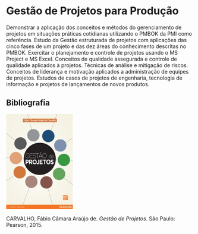 # Gestão de Projetos para Produção

Demonstrar a aplicação dos conceitos e métodos do gerenciamento de projetos em situações práticas cotidianas utilizando o PMBOK da PMI como referência. Estudo da Gestão estruturada de projetos com aplicações das cinco fases de um projeto e das dez áreas do conhecimento descritas no PMBOK. Exercitar o planejamento e controle de projetos usando o MS Project e MS Excel. Conceitos de qualidade assegurada e controle de qualidade aplicados à projetos. Técnicas de análise e mitigação de riscos. Conceitos de liderança e motivação aplicados a administração de equipes de projetos. Estudos de casos de projetos de engenharia, tecnologia de informação e projetos de lançamentos de novos produtos.


## Bibliografia

![](img/carvalho.jpg)

CARVALHO, Fábio Câmara Araújo de. *Gestão de Projetos*. São Paulo: Pearson, 2015.
